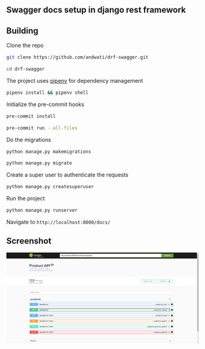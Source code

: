## Swagger docs setup in django rest framework

## Building
Clone the repo
```sh
git clone https://github.com/andwati/drf-swagger.git
```
```sh
cd drf-swagger
```
The project uses [pipenv](https://github.com/pypa/pipenv) for dependency management

```sh
pipenv install && pipenv shell
```

Initialize the pre-commit hooks
```sh
pre-commit install
```

```sh
pre-commit run --all-files
```
Do the migrations
```sh
python manage.py makemigrations
```
```sh
python manage.py migrate
```
Create a super user to authenticate the requests
```sh
python manage.py createsuperuser
```

Run the project
```sh
python manage.py runserver
```
Navigate to `http://localhost:8000/docs/`
## Screenshot
![Swagger Screenshot](/screenshots/ss1.png)
